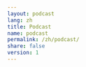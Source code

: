 ```yaml
---
layout: podcast
lang: zh
title: Podcast
name: podcast
permalink: /zh/podcast/
share: false
version: 1
---
```

